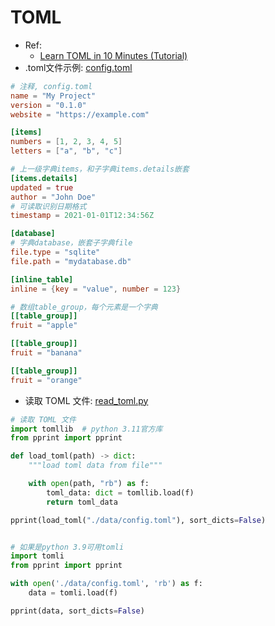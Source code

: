 # TOML
* Ref:
  * [Learn TOML in 10 Minutes (Tutorial)](https://www.youtube.com/watch?v=D_Jb52jw2HY)
* .toml文件示例: [config.toml](../data/config.toml)
```toml
# 注释, config.toml
name = "My Project"
version = "0.1.0"
website = "https://example.com"

[items]
numbers = [1, 2, 3, 4, 5]
letters = ["a", "b", "c"]

# 上一级字典items，和子字典items.details嵌套
[items.details]
updated = true
author = "John Doe"
# 可读取识别日期格式
timestamp = 2021-01-01T12:34:56Z

[database]
# 字典database，嵌套子字典file
file.type = "sqlite"
file.path = "mydatabase.db"

[inline_table]
inline = {key = "value", number = 123}

# 数组table_group，每个元素是一个字典
[[table_group]]
fruit = "apple"

[[table_group]]
fruit = "banana"

[[table_group]]
fruit = "orange"
```
* 读取 TOML 文件: [read_toml.py](../src/read_toml.py)
```python
# 读取 TOML 文件
import tomllib  # python 3.11官方库
from pprint import pprint

def load_toml(path) -> dict:
    """load toml data from file"""

    with open(path, "rb") as f:
        toml_data: dict = tomllib.load(f)
        return toml_data

pprint(load_toml("./data/config.toml"), sort_dicts=False)


# 如果是python 3.9可用tomli
import tomli
from pprint import pprint

with open('./data/config.toml', 'rb') as f:
    data = tomli.load(f)

pprint(data, sort_dicts=False)
```
